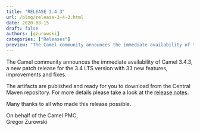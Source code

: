 ```yaml
---
title: "RELEASE 3.4.3"
url: /blog/release-3-4-3.html
date: 2020-08-15
draft: false
authors: [gzurowski]
categories: ["Releases"]
preview: "The Camel community announces the immediate availability of the new Camel 3.4.3 patch release"
---
```



The Camel community announces the immediate availability of Camel 3.4.3, a new patch release for the 3.4 LTS version with 33 new features, improvements and fixes.

The artifacts are published and ready for you to download from the Central Maven repository. For more details please take a look at the [release notes](/releases/release-3.4.3/).

Many thanks to all who made this release possible.

On behalf of the Camel PMC,  
Gregor Zurowski
